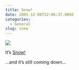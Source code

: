 ```yaml
---
title: Snow!
date: 2005-12-08T22:06:37.000Z
categories:
  - General
slug: snow
---
```

![][1]

It&#8217;s [Snow!][2]

&#8230;and it’s still coming down…



 [1]: http://static.flickr.com/35/71627270_b68abe8557_m.jpg
 [2]: http://www.flickr.com/photos/nathan_y/71627270/
